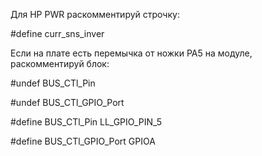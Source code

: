 Для HP PWR раскомментируй строчку:

#define curr_sns_inver

Если на плате есть перемычка от ножки PA5 на модуле, раскомментируй блок:

#undef BUS_CTl_Pin

#undef BUS_CTl_GPIO_Port

#define BUS_CTl_Pin LL_GPIO_PIN_5

#define BUS_CTl_GPIO_Port GPIOA

